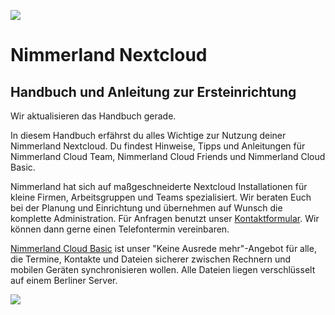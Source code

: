 [](https://nimmerland.de/nimmerland-cloud-basic.html)![](https://lehre.nimmerland.de/index.php/s/U1L66bGV74qWg3L/download)

# Nimmerland Nextcloud
## Handbuch und Anleitung zur Ersteinrichtung

<div class="alert alert-warning">
Wir aktualisieren das Handbuch gerade. 
</div>

In diesem Handbuch erfährst du alles Wichtige zur Nutzung deiner Nimmerland Nextcloud. Du findest Hinweise, Tipps und Anleitungen für Nimmerland Cloud Team, Nimmerland Cloud Friends und Nimmerland Cloud Basic.

Nimmerland hat sich auf maßgeschneiderte Nextcloud Installationen für kleine Firmen, Arbeitsgruppen und Teams spezialisiert. Wir beraten Euch bei der Planung und Einrichtung und übernehmen auf Wunsch die komplette Administration. Für Anfragen benutzt unser [Kontaktformular](https://nimmerland.de/kontakt.html). Wir können dann gerne einen Telefontermin vereinbaren.

[Nimmerland Cloud Basic](https://nimmerland.de/nimmerland-basic.html) ist unser "Keine Ausrede mehr"-Angebot für alle, die Termine, Kontakte und Dateien sicherer zwischen Rechnern und mobilen Geräten synchronisieren wollen. Alle Dateien liegen verschlüsselt auf einem Berliner Server.


![](https://lehre.nimmerland.de/index.php/s/Nf1QVzpKC4eQTz4/download)


